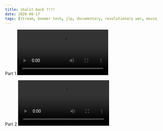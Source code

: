 ```yaml
---
title: shalit back ?!?!
date: 2020-08-17
tags: [stream, boomer tech, jlp, documentary, revolutionary war, movie, sleep]
---
```

Part 1
<video class="js-player" playsinline controls>
  <source src="https://archive.org/download/shalit_archive/shalit%20back%20%21%21-v712994993.m4v" type="video/mp4">
</video>

Part 2
<video class="js-player" playsinline controls>
  <source src="https://archive.org/download/shalit_archive/shalit%20back%20%21%21-v712769341.mp4" type="video/mp4">
</video>
